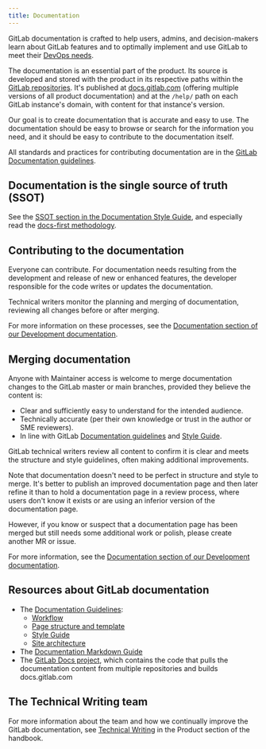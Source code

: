 ```yaml
---
title: Documentation
---
```


GitLab documentation is crafted to help users, admins, and decision-makers
learn about GitLab features and to optimally implement and use GitLab to meet
their [DevOps needs](https://about.gitlab.com/stages-devops-lifecycle/).

The documentation is an essential part of the product. Its source is developed
and stored with the product in its respective paths within the
[GitLab repositories](https://docs.gitlab.com/ee/development/documentation/site_architecture/#architecture).
It's published at [docs.gitlab.com](https://docs.gitlab.com) (offering multiple
versions of all product documentation) and at the `/help/` path on each GitLab
instance's domain, with content for that instance's version.

Our goal is to create documentation that is accurate and easy
to use. The documentation should be easy to browse or search for the information you need, and
it should be easy to contribute to the documentation itself.

All standards and practices for contributing documentation are in the
[GitLab Documentation guidelines](https://docs.gitlab.com/ee/development/documentation/).

## Documentation is the single source of truth (SSOT)

See the [SSOT section in the Documentation Style Guide](https://docs.gitlab.com/ee/development/documentation/styleguide/#documentation-is-the-single-source-of-truth-ssot),
and especially read the [docs-first methodology](https://docs.gitlab.com/ee/development/documentation/styleguide/#docs-first-methodology).

## Contributing to the documentation

Everyone can contribute. For documentation needs resulting from the development
and release of new or enhanced features, the developer responsible for the code
writes or updates the documentation.

Technical writers monitor the planning and merging of documentation, reviewing
all changes before or after merging.

For more information on these processes, see the
[Documentation section of our Development documentation](https://docs.gitlab.com/ee/development/documentation/).

## Merging documentation

Anyone with Maintainer access is welcome to merge documentation changes to the
GitLab master or main branches, provided they believe the content is:

- Clear and sufficiently easy to understand for the intended audience.
- Technically accurate (per their own knowledge or trust in the author or SME reviewers).
- In line with GitLab [Documentation guidelines](https://docs.gitlab.com/ee/development/documentation/)
and [Style Guide](https://docs.gitlab.com/ee/development/documentation/styleguide/).

GitLab technical writers review all content to confirm it is clear and
meets the structure and style guidelines, often making additional improvements.

Note that documentation doesn't need to be perfect in structure and style to
merge. It's better to publish an improved documentation page and then later
refine it than to hold a documentation page in a review process, where users
don't know it exists or are using an inferior version of the documentation page.

However, if you know or suspect that a documentation page has been merged but still needs some additional work or polish,
please create another MR or issue.

For more information, see the [Documentation section of our Development documentation](https://docs.gitlab.com/ee/development/documentation/).

## Resources about GitLab documentation

- The [Documentation Guidelines](https://docs.gitlab.com/ee/development/documentation/):
  - [Workflow](https://docs.gitlab.com/ee/development/documentation/workflow.html)
  - [Page structure and template](https://docs.gitlab.com/ee/development/documentation/topic_types/index.html)
  - [Style Guide](https://docs.gitlab.com/ee/development/documentation/styleguide/)
  - [Site architecture](https://docs.gitlab.com/ee/development/documentation/site_architecture/index.html)
- The [Documentation Markdown Guide](/docs/markdown-guide/)
- The [GitLab Docs project](https://gitlab.com/gitlab-org/gitlab-docs/), which
contains the code that pulls the documentation content from multiple
repositories and builds docs.gitlab.com

## The Technical Writing team

For more information about the team and how we continually improve
the GitLab documentation, see [Technical Writing](/handbook/product/ux/technical-writing)
in the Product section of the handbook.
